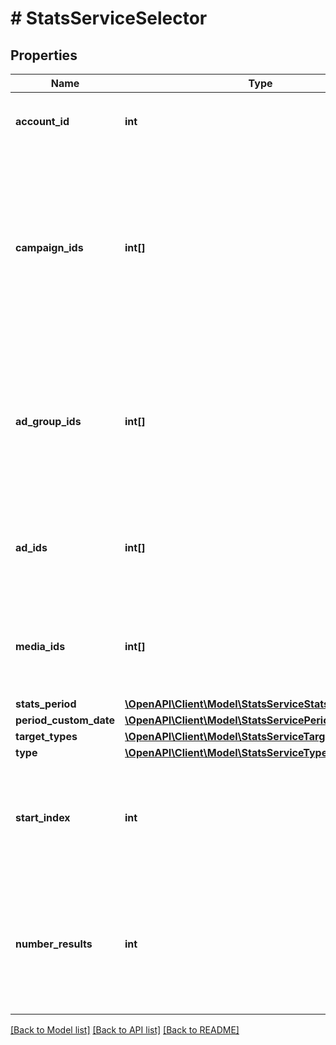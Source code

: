 # # StatsServiceSelector

## Properties

Name | Type | Description | Notes
------------ | ------------- | ------------- | -------------
**account_id** | **int** | &lt;div lang&#x3D;\&quot;ja\&quot;&gt;アカウントID&lt;/div&gt; &lt;div lang&#x3D;\&quot;en\&quot;&gt;Account ID.&lt;/div&gt; |
**campaign_ids** | **int[]** | &lt;div lang&#x3D;\&quot;ja\&quot;&gt; キャンペーンID&lt;br&gt; typeで「CAMPAIGN」または「ADGROUP」または「AD」または「TARGET」を指定した場合のみ有効です。 &lt;/div&gt; &lt;div lang&#x3D;\&quot;en\&quot;&gt; Campaign ID.&lt;br&gt; Available only when &amp;#34;CAMPAIGN&amp;#34; or &amp;#34;ADGROUP&amp;#34; or &amp;#34;AD&amp;#34; or &amp;#34;TARGET&amp;#34; is specified for type. &lt;/div&gt; | [optional]
**ad_group_ids** | **int[]** | &lt;div lang&#x3D;\&quot;ja\&quot;&gt; 広告グループID&lt;br&gt; typeで「ADGROUP」または「AD」または「TARGET」を指定した場合のみ有効です。 &lt;/div&gt; &lt;div lang&#x3D;\&quot;en\&quot;&gt; Ad group ID.&lt;br&gt; Available only when &amp;#34;ADGROUP&amp;#34; or &amp;#34;AD&amp;#34; or &amp;#34;TARGET&amp;#34; is specified for type. &lt;/div&gt; | [optional]
**ad_ids** | **int[]** | &lt;div lang&#x3D;\&quot;ja\&quot;&gt; 広告ID&lt;br&gt; typeで「AD」を指定した場合のみ有効です。 &lt;/div&gt; &lt;div lang&#x3D;\&quot;en\&quot;&gt; Ad ID.&lt;br&gt; Available only when &amp;#34;AD&amp;#34; is specified for type. &lt;/div&gt; | [optional]
**media_ids** | **int[]** | &lt;div lang&#x3D;\&quot;ja\&quot;&gt; 画像ID&lt;br&gt; typeで「MEDIA」を指定した場合のみ有効です。 &lt;/div&gt; &lt;div lang&#x3D;\&quot;en\&quot;&gt; Media ID.&lt;br&gt; Available only when &amp;#34;MEDIA&amp;#34; is specified for type. &lt;/div&gt; | [optional]
**stats_period** | [**\OpenAPI\Client\Model\StatsServiceStatsPeriod**](StatsServiceStatsPeriod.md) |  | [optional]
**period_custom_date** | [**\OpenAPI\Client\Model\StatsServicePeriodCustomDate**](StatsServicePeriodCustomDate.md) |  | [optional]
**target_types** | [**\OpenAPI\Client\Model\StatsServiceTargetType[]**](StatsServiceTargetType.md) |  | [optional]
**type** | [**\OpenAPI\Client\Model\StatsServiceType**](StatsServiceType.md) |  | [optional]
**start_index** | **int** | &lt;div lang&#x3D;\&quot;ja\&quot;&gt;ページの先頭のインデックスです。このフィールドは、1以上を指定する必要があります。&lt;/div&gt; &lt;div lang&#x3D;\&quot;en\&quot;&gt;Index of the first result to return in this page. This field must be greater than or equal to 1.&lt;/div&gt; | [optional] [default to 1]
**number_results** | **int** | &lt;div lang&#x3D;\&quot;ja\&quot;&gt;ページの最大件数です。このフィールドは、1以上を指定する必要があります。&lt;/div&gt; &lt;div lang&#x3D;\&quot;en\&quot;&gt;Maximum number of results to return in this page. This field must be greater than or equal to 1. Also see Entity Limits per operation.&lt;/div&gt; | [optional] [default to 500]

[[Back to Model list]](../../README.md#models) [[Back to API list]](../../README.md#endpoints) [[Back to README]](../../README.md)
